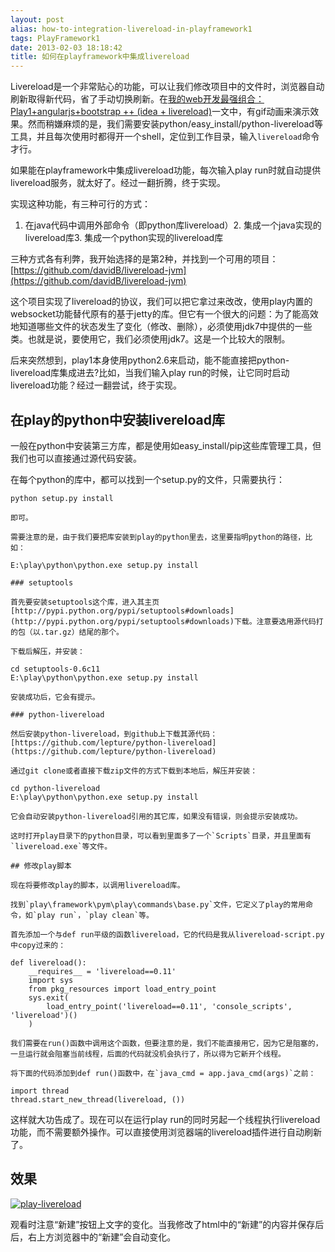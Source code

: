 ```yaml
---
layout: post
alias: how-to-integration-livereload-in-playframework1
tags: PlayFramework1
date: 2013-02-03 18:18:42
title: 如何在playframework中集成livereload
---
```


Livereload是一个非常贴心的功能，可以让我们修改项目中的文件时，浏览器自动刷新取得新代码，省了手动切换刷新。在[我的web开发最强组合：Play1+angularjs+bootstrap ++ (idea + livereload)](http://freewind.me/blog/20121226/1167.html)一文中，有gif动画来演示效果。然而稍嫌麻烦的是，我们需要安装python/easy_install/python-livereload等工具，并且每次使用时都得开一个shell，定位到工作目录，输入`livereload`命令才行。

如果能在playframework中集成livereload功能，每次输入play run时就自动提供livereload服务，就太好了。经过一翻折腾，终于实现。

实现这种功能，有三种可行的方式：

1.  在java代码中调用外部命令（即python库livereload）2.  集成一个java实现的livereload库3.  集成一个python实现的livereload库

三种方式各有利弊，我开始选择的是第2种，并找到一个可用的项目：[https://github.com/davidB/livereload-jvm](https://github.com/davidB/livereload-jvm)

这个项目实现了livereload的协议，我们可以把它拿过来改改，使用play内置的websocket功能替代原有的基于jetty的库。但它有一个很大的问题：为了能高效地知道哪些文件的状态发生了变化（修改、删除），必须使用jdk7中提供的一些类。也就是说，要使用它，我们必须使用jdk7。这是一个比较大的限制。

后来突然想到，play1本身使用python2.6来启动，能不能直接把python-livereload库集成进去?比如，当我们输入play run的时候，让它同时启动livereload功能？经过一翻尝试，终于实现。

## 在play的python中安装livereload库

一般在python中安装第三方库，都是使用如easy_install/pip这些库管理工具，但我们也可以直接通过源代码安装。

在每个python的库中，都可以找到一个setup.py的文件，只需要执行：

    python setup.py install

    即可。

    需要注意的是，由于我们要把库安装到play的python里去，这里要指明python的路径，比如：

    E:\play\python\python.exe setup.py install

    ### setuptools

    首先要安装setuptools这个库，进入其主页[http://pypi.python.org/pypi/setuptools#downloads](http://pypi.python.org/pypi/setuptools#downloads)下载。注意要选用源代码打的包（以.tar.gz）结尾的那个。

    下载后解压，并安装：

    cd setuptools-0.6c11
    E:\play\python\python.exe setup.py install

    安装成功后，它会有提示。

    ### python-livereload

    然后安装python-livereload，到github上下载其源代码：[https://github.com/lepture/python-livereload](https://github.com/lepture/python-livereload)

    通过git clone或者直接下载zip文件的方式下载到本地后，解压并安装：

    cd python-livereload
    E:\play\python\python.exe setup.py install

    它会自动安装python-livereload引用的其它库，如果没有错误，则会提示安装成功。

    这时打开play目录下的python目录，可以看到里面多了一个`Scripts`目录，并且里面有`livereload.exe`等文件。

    ## 修改play脚本

    现在将要修改play的脚本，以调用livereload库。

    找到`play\framework\pym\play\commands\base.py`文件，它定义了play的常用命令，如`play run`，`play clean`等。

    首先添加一个与def run平级的函数livereload，它的代码是我从livereload-script.py中copy过来的：

    def livereload():
        __requires__ = 'livereload==0.11'
        import sys
        from pkg_resources import load_entry_point
        sys.exit(
            load_entry_point('livereload==0.11', 'console_scripts', 'livereload')()
        )

    我们需要在run()函数中调用这个函数，但要注意的是，我们不能直接用它，因为它是阻塞的，一旦运行就会阻塞当前线程，后面的代码就没机会执行了，所以得为它新开个线程。

    将下面的代码添加到def run()函数中，在`java_cmd = app.java_cmd(args)`之前：

    import thread
    thread.start_new_thread(livereload, ())

这样就大功告成了。现在可以在运行play run的同时另起一个线程执行livereload功能，而不需要额外操作。可以直接使用浏览器端的livereload插件进行自动刷新了。

## 效果

[![play-livereload](http://freewind.me/wp-content/uploads/2013/02/play-livereload_thumb.gif "play-livereload")](http://freewind.me/wp-content/uploads/2013/02/play-livereload.gif)

观看时注意“新建”按钮上文字的变化。当我修改了html中的“新建”的内容并保存后后，右上方浏览器中的“新建”会自动变化。
